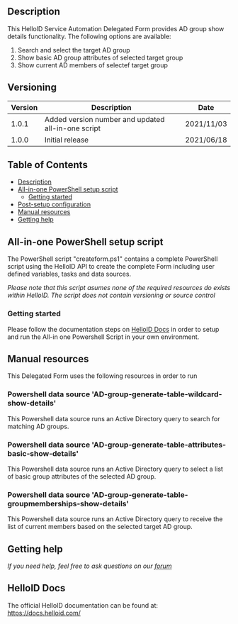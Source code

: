 <!-- Description -->
## Description
This HelloID Service Automation Delegated Form provides AD group show details functionality. The following options are available:
 1. Search and select the target AD group
 2. Show basic AD group attributes of selected target group
 3. Show current AD members of selectef target group


## Versioning
| Version | Description | Date |
| - | - | - |
| 1.0.1   | Added version number and updated all-in-one script | 2021/11/03  |
| 1.0.0   | Initial release | 2021/06/18  |
 
<!-- TABLE OF CONTENTS -->
## Table of Contents
* [Description](#description)
* [All-in-one PowerShell setup script](#all-in-one-powershell-setup-script)
  * [Getting started](#getting-started)
* [Post-setup configuration](#post-setup-configuration)
* [Manual resources](#manual-resources)
* [Getting help](#getting-help)


## All-in-one PowerShell setup script
The PowerShell script "createform.ps1" contains a complete PowerShell script using the HelloID API to create the complete Form including user defined variables, tasks and data sources.

 _Please note that this script asumes none of the required resources do exists within HelloID. The script does not contain versioning or source control_


### Getting started
Please follow the documentation steps on [HelloID Docs](https://docs.helloid.com/hc/en-us/articles/360017556559-Service-automation-GitHub-resources) in order to setup and run the All-in one Powershell Script in your own environment.

## Manual resources
This Delegated Form uses the following resources in order to run

### Powershell data source 'AD-group-generate-table-wildcard-show-details'
This Powershell data source runs an Active Directory query to search for matching AD groups.

### Powershell data source 'AD-group-generate-table-attributes-basic-show-details'
This Powershell data source runs an Active Directory query to select a list of basic group attributes of the selected AD group.  

### Powershell data source 'AD-group-generate-table-groupmemberships-show-details'
This Powershell data source runs an Active Directory query to receive the list of current members based on the selected target AD group.

## Getting help
_If you need help, feel free to ask questions on our [forum](https://forum.helloid.com/forum/helloid-connectors/service-automation/505-helloid-sa-active-directory-ad-group-show-details)_

## HelloID Docs
The official HelloID documentation can be found at: https://docs.helloid.com/
